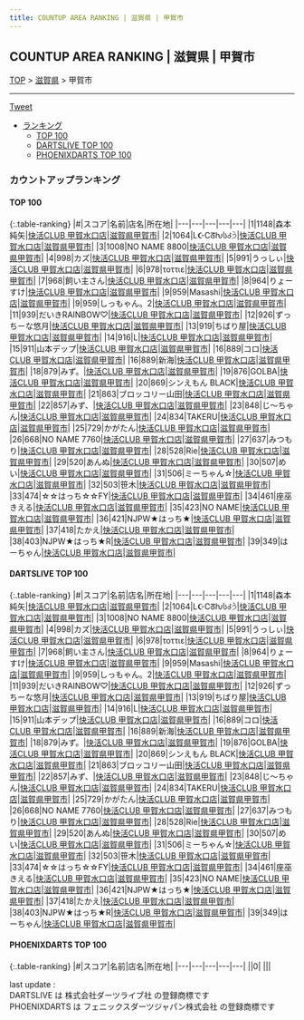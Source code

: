 ```yaml
---
title: COUNTUP AREA RANKING | 滋賀県 | 甲賀市
---
```

## COUNTUP AREA RANKING | 滋賀県 | 甲賀市

[TOP](/darts/rank/) > [滋賀県](/darts/rank/滋賀県/) > 甲賀市

___

<a href="https://twitter.com/share?ref_src=twsrc%5Etfw" data-text="COUNTUP AREA RANKING | 滋賀県甲賀市" class="twitter-share-button" data-hashtags="DARTSLIVE,PHOENIXDARTS,darts,ダーツ" data-show-count="false">Tweet</a>

* [ランキング](#カウントアップランキング)
    * [TOP 100](#top-100)
    * [DARTSLIVE TOP 100](#dartslive-top-100)
    * [PHOENIXDARTS TOP 100](#phoenixdarts-top-100)

### カウントアップランキング

#### TOP 100



{:.table-ranking}
|#|スコア|名前|店名|所在地|
|---|---|---|---|---|
|1|1148|<span class="rank-name-dl">森本 純矢</span>|<a href="https://search.dartslive.com/jp/shop/da7310be8f30c87d790ab824ce8730e5">快活CLUB 甲賀水口店</a>|<a href="/darts/rank/滋賀県/甲賀市">滋賀県甲賀市</a>|
|2|1064|<span class="rank-name-dl">L☪Cᘔƕს꒭੭ੇ</span>|<a href="https://search.dartslive.com/jp/shop/da7310be8f30c87d790ab824ce8730e5">快活CLUB 甲賀水口店</a>|<a href="/darts/rank/滋賀県/甲賀市">滋賀県甲賀市</a>|
|3|1008|<span class="rank-name-dl">NO NAME 8800</span>|<a href="https://search.dartslive.com/jp/shop/da7310be8f30c87d790ab824ce8730e5">快活CLUB 甲賀水口店</a>|<a href="/darts/rank/滋賀県/甲賀市">滋賀県甲賀市</a>|
|4|998|<span class="rank-name-dl">カズ</span>|<a href="https://search.dartslive.com/jp/shop/da7310be8f30c87d790ab824ce8730e5">快活CLUB 甲賀水口店</a>|<a href="/darts/rank/滋賀県/甲賀市">滋賀県甲賀市</a>|
|5|991|<span class="rank-name-dl">うっしぃ</span>|<a href="https://search.dartslive.com/jp/shop/da7310be8f30c87d790ab824ce8730e5">快活CLUB 甲賀水口店</a>|<a href="/darts/rank/滋賀県/甲賀市">滋賀県甲賀市</a>|
|6|978|<span class="rank-name-dl">τοττιε</span>|<a href="https://search.dartslive.com/jp/shop/da7310be8f30c87d790ab824ce8730e5">快活CLUB 甲賀水口店</a>|<a href="/darts/rank/滋賀県/甲賀市">滋賀県甲賀市</a>|
|7|968|<span class="rank-name-dl">飼い主さん</span>|<a href="https://search.dartslive.com/jp/shop/da7310be8f30c87d790ab824ce8730e5">快活CLUB 甲賀水口店</a>|<a href="/darts/rank/滋賀県/甲賀市">滋賀県甲賀市</a>|
|8|964|<span class="rank-name-dl">りょーすけ</span>|<a href="https://search.dartslive.com/jp/shop/da7310be8f30c87d790ab824ce8730e5">快活CLUB 甲賀水口店</a>|<a href="/darts/rank/滋賀県/甲賀市">滋賀県甲賀市</a>|
|9|959|<span class="rank-name-dl">Masashi</span>|<a href="https://search.dartslive.com/jp/shop/da7310be8f30c87d790ab824ce8730e5">快活CLUB 甲賀水口店</a>|<a href="/darts/rank/滋賀県/甲賀市">滋賀県甲賀市</a>|
|9|959|<span class="rank-name-dl">しっもゃん。2</span>|<a href="https://search.dartslive.com/jp/shop/da7310be8f30c87d790ab824ce8730e5">快活CLUB 甲賀水口店</a>|<a href="/darts/rank/滋賀県/甲賀市">滋賀県甲賀市</a>|
|11|939|<span class="rank-name-dl">だいきRAINBOW♡</span>|<a href="https://search.dartslive.com/jp/shop/da7310be8f30c87d790ab824ce8730e5">快活CLUB 甲賀水口店</a>|<a href="/darts/rank/滋賀県/甲賀市">滋賀県甲賀市</a>|
|12|926|<span class="rank-name-dl">ずっちーな悠月</span>|<a href="https://search.dartslive.com/jp/shop/da7310be8f30c87d790ab824ce8730e5">快活CLUB 甲賀水口店</a>|<a href="/darts/rank/滋賀県/甲賀市">滋賀県甲賀市</a>|
|13|919|<span class="rank-name-dl">ちばり屋</span>|<a href="https://search.dartslive.com/jp/shop/da7310be8f30c87d790ab824ce8730e5">快活CLUB 甲賀水口店</a>|<a href="/darts/rank/滋賀県/甲賀市">滋賀県甲賀市</a>|
|14|916|<span class="rank-name-dl">L</span>|<a href="https://search.dartslive.com/jp/shop/da7310be8f30c87d790ab824ce8730e5">快活CLUB 甲賀水口店</a>|<a href="/darts/rank/滋賀県/甲賀市">滋賀県甲賀市</a>|
|15|911|<span class="rank-name-dl">山本デップ</span>|<a href="https://search.dartslive.com/jp/shop/da7310be8f30c87d790ab824ce8730e5">快活CLUB 甲賀水口店</a>|<a href="/darts/rank/滋賀県/甲賀市">滋賀県甲賀市</a>|
|16|889|<span class="rank-name-dl">コロ</span>|<a href="https://search.dartslive.com/jp/shop/da7310be8f30c87d790ab824ce8730e5">快活CLUB 甲賀水口店</a>|<a href="/darts/rank/滋賀県/甲賀市">滋賀県甲賀市</a>|
|16|889|<span class="rank-name-dl">新海</span>|<a href="https://search.dartslive.com/jp/shop/da7310be8f30c87d790ab824ce8730e5">快活CLUB 甲賀水口店</a>|<a href="/darts/rank/滋賀県/甲賀市">滋賀県甲賀市</a>|
|18|879|<span class="rank-name-dl">みず。</span>|<a href="https://search.dartslive.com/jp/shop/da7310be8f30c87d790ab824ce8730e5">快活CLUB 甲賀水口店</a>|<a href="/darts/rank/滋賀県/甲賀市">滋賀県甲賀市</a>|
|19|876|<span class="rank-name-dl">GOLBA</span>|<a href="https://search.dartslive.com/jp/shop/da7310be8f30c87d790ab824ce8730e5">快活CLUB 甲賀水口店</a>|<a href="/darts/rank/滋賀県/甲賀市">滋賀県甲賀市</a>|
|20|869|<span class="rank-name-dl">シンえもん BLACK</span>|<a href="https://search.dartslive.com/jp/shop/da7310be8f30c87d790ab824ce8730e5">快活CLUB 甲賀水口店</a>|<a href="/darts/rank/滋賀県/甲賀市">滋賀県甲賀市</a>|
|21|863|<span class="rank-name-dl">ブロッコリー山田</span>|<a href="https://search.dartslive.com/jp/shop/da7310be8f30c87d790ab824ce8730e5">快活CLUB 甲賀水口店</a>|<a href="/darts/rank/滋賀県/甲賀市">滋賀県甲賀市</a>|
|22|857|<span class="rank-name-dl">みず、</span>|<a href="https://search.dartslive.com/jp/shop/da7310be8f30c87d790ab824ce8730e5">快活CLUB 甲賀水口店</a>|<a href="/darts/rank/滋賀県/甲賀市">滋賀県甲賀市</a>|
|23|848|<span class="rank-name-dl">じ〜ちゃん</span>|<a href="https://search.dartslive.com/jp/shop/da7310be8f30c87d790ab824ce8730e5">快活CLUB 甲賀水口店</a>|<a href="/darts/rank/滋賀県/甲賀市">滋賀県甲賀市</a>|
|24|834|<span class="rank-name-dl">TAKERU</span>|<a href="https://search.dartslive.com/jp/shop/da7310be8f30c87d790ab824ce8730e5">快活CLUB 甲賀水口店</a>|<a href="/darts/rank/滋賀県/甲賀市">滋賀県甲賀市</a>|
|25|729|<span class="rank-name-dl">かがたん</span>|<a href="https://search.dartslive.com/jp/shop/da7310be8f30c87d790ab824ce8730e5">快活CLUB 甲賀水口店</a>|<a href="/darts/rank/滋賀県/甲賀市">滋賀県甲賀市</a>|
|26|668|<span class="rank-name-dl">NO NAME 7760</span>|<a href="https://search.dartslive.com/jp/shop/da7310be8f30c87d790ab824ce8730e5">快活CLUB 甲賀水口店</a>|<a href="/darts/rank/滋賀県/甲賀市">滋賀県甲賀市</a>|
|27|637|<span class="rank-name-dl">みつもり</span>|<a href="https://search.dartslive.com/jp/shop/da7310be8f30c87d790ab824ce8730e5">快活CLUB 甲賀水口店</a>|<a href="/darts/rank/滋賀県/甲賀市">滋賀県甲賀市</a>|
|28|528|<span class="rank-name-dl">Rie</span>|<a href="https://search.dartslive.com/jp/shop/da7310be8f30c87d790ab824ce8730e5">快活CLUB 甲賀水口店</a>|<a href="/darts/rank/滋賀県/甲賀市">滋賀県甲賀市</a>|
|29|520|<span class="rank-name-dl">あんぬ</span>|<a href="https://search.dartslive.com/jp/shop/da7310be8f30c87d790ab824ce8730e5">快活CLUB 甲賀水口店</a>|<a href="/darts/rank/滋賀県/甲賀市">滋賀県甲賀市</a>|
|30|507|<span class="rank-name-dl">めい</span>|<a href="https://search.dartslive.com/jp/shop/da7310be8f30c87d790ab824ce8730e5">快活CLUB 甲賀水口店</a>|<a href="/darts/rank/滋賀県/甲賀市">滋賀県甲賀市</a>|
|31|506|<span class="rank-name-dl">ミーちゃん☆</span>|<a href="https://search.dartslive.com/jp/shop/da7310be8f30c87d790ab824ce8730e5">快活CLUB 甲賀水口店</a>|<a href="/darts/rank/滋賀県/甲賀市">滋賀県甲賀市</a>|
|32|503|<span class="rank-name-dl">笹木</span>|<a href="https://search.dartslive.com/jp/shop/da7310be8f30c87d790ab824ce8730e5">快活CLUB 甲賀水口店</a>|<a href="/darts/rank/滋賀県/甲賀市">滋賀県甲賀市</a>|
|33|474|<span class="rank-name-dl">☆☆はっち☆☆FY</span>|<a href="https://search.dartslive.com/jp/shop/da7310be8f30c87d790ab824ce8730e5">快活CLUB 甲賀水口店</a>|<a href="/darts/rank/滋賀県/甲賀市">滋賀県甲賀市</a>|
|34|461|<span class="rank-name-dl">座巫きえる</span>|<a href="https://search.dartslive.com/jp/shop/da7310be8f30c87d790ab824ce8730e5">快活CLUB 甲賀水口店</a>|<a href="/darts/rank/滋賀県/甲賀市">滋賀県甲賀市</a>|
|35|423|<span class="rank-name-dl">NO NAME</span>|<a href="https://search.dartslive.com/jp/shop/da7310be8f30c87d790ab824ce8730e5">快活CLUB 甲賀水口店</a>|<a href="/darts/rank/滋賀県/甲賀市">滋賀県甲賀市</a>|
|36|421|<span class="rank-name-dl">NJPW★はっち★</span>|<a href="https://search.dartslive.com/jp/shop/da7310be8f30c87d790ab824ce8730e5">快活CLUB 甲賀水口店</a>|<a href="/darts/rank/滋賀県/甲賀市">滋賀県甲賀市</a>|
|37|418|<span class="rank-name-dl">たかえ</span>|<a href="https://search.dartslive.com/jp/shop/da7310be8f30c87d790ab824ce8730e5">快活CLUB 甲賀水口店</a>|<a href="/darts/rank/滋賀県/甲賀市">滋賀県甲賀市</a>|
|38|403|<span class="rank-name-dl">NJPW★はっち★R</span>|<a href="https://search.dartslive.com/jp/shop/da7310be8f30c87d790ab824ce8730e5">快活CLUB 甲賀水口店</a>|<a href="/darts/rank/滋賀県/甲賀市">滋賀県甲賀市</a>|
|39|349|<span class="rank-name-dl">はーちゃん</span>|<a href="https://search.dartslive.com/jp/shop/da7310be8f30c87d790ab824ce8730e5">快活CLUB 甲賀水口店</a>|<a href="/darts/rank/滋賀県/甲賀市">滋賀県甲賀市</a>|


#### DARTSLIVE TOP 100



{:.table-ranking}
|#|スコア|名前|店名|所在地|
|---|---|---|---|---|
|1|1148|<span class="rank-name-dl">森本 純矢</span>|<a href="https://search.dartslive.com/jp/shop/da7310be8f30c87d790ab824ce8730e5">快活CLUB 甲賀水口店</a>|<a href="/darts/rank/滋賀県/甲賀市">滋賀県甲賀市</a>|
|2|1064|<span class="rank-name-dl">L☪Cᘔƕს꒭੭ੇ</span>|<a href="https://search.dartslive.com/jp/shop/da7310be8f30c87d790ab824ce8730e5">快活CLUB 甲賀水口店</a>|<a href="/darts/rank/滋賀県/甲賀市">滋賀県甲賀市</a>|
|3|1008|<span class="rank-name-dl">NO NAME 8800</span>|<a href="https://search.dartslive.com/jp/shop/da7310be8f30c87d790ab824ce8730e5">快活CLUB 甲賀水口店</a>|<a href="/darts/rank/滋賀県/甲賀市">滋賀県甲賀市</a>|
|4|998|<span class="rank-name-dl">カズ</span>|<a href="https://search.dartslive.com/jp/shop/da7310be8f30c87d790ab824ce8730e5">快活CLUB 甲賀水口店</a>|<a href="/darts/rank/滋賀県/甲賀市">滋賀県甲賀市</a>|
|5|991|<span class="rank-name-dl">うっしぃ</span>|<a href="https://search.dartslive.com/jp/shop/da7310be8f30c87d790ab824ce8730e5">快活CLUB 甲賀水口店</a>|<a href="/darts/rank/滋賀県/甲賀市">滋賀県甲賀市</a>|
|6|978|<span class="rank-name-dl">τοττιε</span>|<a href="https://search.dartslive.com/jp/shop/da7310be8f30c87d790ab824ce8730e5">快活CLUB 甲賀水口店</a>|<a href="/darts/rank/滋賀県/甲賀市">滋賀県甲賀市</a>|
|7|968|<span class="rank-name-dl">飼い主さん</span>|<a href="https://search.dartslive.com/jp/shop/da7310be8f30c87d790ab824ce8730e5">快活CLUB 甲賀水口店</a>|<a href="/darts/rank/滋賀県/甲賀市">滋賀県甲賀市</a>|
|8|964|<span class="rank-name-dl">りょーすけ</span>|<a href="https://search.dartslive.com/jp/shop/da7310be8f30c87d790ab824ce8730e5">快活CLUB 甲賀水口店</a>|<a href="/darts/rank/滋賀県/甲賀市">滋賀県甲賀市</a>|
|9|959|<span class="rank-name-dl">Masashi</span>|<a href="https://search.dartslive.com/jp/shop/da7310be8f30c87d790ab824ce8730e5">快活CLUB 甲賀水口店</a>|<a href="/darts/rank/滋賀県/甲賀市">滋賀県甲賀市</a>|
|9|959|<span class="rank-name-dl">しっもゃん。2</span>|<a href="https://search.dartslive.com/jp/shop/da7310be8f30c87d790ab824ce8730e5">快活CLUB 甲賀水口店</a>|<a href="/darts/rank/滋賀県/甲賀市">滋賀県甲賀市</a>|
|11|939|<span class="rank-name-dl">だいきRAINBOW♡</span>|<a href="https://search.dartslive.com/jp/shop/da7310be8f30c87d790ab824ce8730e5">快活CLUB 甲賀水口店</a>|<a href="/darts/rank/滋賀県/甲賀市">滋賀県甲賀市</a>|
|12|926|<span class="rank-name-dl">ずっちーな悠月</span>|<a href="https://search.dartslive.com/jp/shop/da7310be8f30c87d790ab824ce8730e5">快活CLUB 甲賀水口店</a>|<a href="/darts/rank/滋賀県/甲賀市">滋賀県甲賀市</a>|
|13|919|<span class="rank-name-dl">ちばり屋</span>|<a href="https://search.dartslive.com/jp/shop/da7310be8f30c87d790ab824ce8730e5">快活CLUB 甲賀水口店</a>|<a href="/darts/rank/滋賀県/甲賀市">滋賀県甲賀市</a>|
|14|916|<span class="rank-name-dl">L</span>|<a href="https://search.dartslive.com/jp/shop/da7310be8f30c87d790ab824ce8730e5">快活CLUB 甲賀水口店</a>|<a href="/darts/rank/滋賀県/甲賀市">滋賀県甲賀市</a>|
|15|911|<span class="rank-name-dl">山本デップ</span>|<a href="https://search.dartslive.com/jp/shop/da7310be8f30c87d790ab824ce8730e5">快活CLUB 甲賀水口店</a>|<a href="/darts/rank/滋賀県/甲賀市">滋賀県甲賀市</a>|
|16|889|<span class="rank-name-dl">コロ</span>|<a href="https://search.dartslive.com/jp/shop/da7310be8f30c87d790ab824ce8730e5">快活CLUB 甲賀水口店</a>|<a href="/darts/rank/滋賀県/甲賀市">滋賀県甲賀市</a>|
|16|889|<span class="rank-name-dl">新海</span>|<a href="https://search.dartslive.com/jp/shop/da7310be8f30c87d790ab824ce8730e5">快活CLUB 甲賀水口店</a>|<a href="/darts/rank/滋賀県/甲賀市">滋賀県甲賀市</a>|
|18|879|<span class="rank-name-dl">みず。</span>|<a href="https://search.dartslive.com/jp/shop/da7310be8f30c87d790ab824ce8730e5">快活CLUB 甲賀水口店</a>|<a href="/darts/rank/滋賀県/甲賀市">滋賀県甲賀市</a>|
|19|876|<span class="rank-name-dl">GOLBA</span>|<a href="https://search.dartslive.com/jp/shop/da7310be8f30c87d790ab824ce8730e5">快活CLUB 甲賀水口店</a>|<a href="/darts/rank/滋賀県/甲賀市">滋賀県甲賀市</a>|
|20|869|<span class="rank-name-dl">シンえもん BLACK</span>|<a href="https://search.dartslive.com/jp/shop/da7310be8f30c87d790ab824ce8730e5">快活CLUB 甲賀水口店</a>|<a href="/darts/rank/滋賀県/甲賀市">滋賀県甲賀市</a>|
|21|863|<span class="rank-name-dl">ブロッコリー山田</span>|<a href="https://search.dartslive.com/jp/shop/da7310be8f30c87d790ab824ce8730e5">快活CLUB 甲賀水口店</a>|<a href="/darts/rank/滋賀県/甲賀市">滋賀県甲賀市</a>|
|22|857|<span class="rank-name-dl">みず、</span>|<a href="https://search.dartslive.com/jp/shop/da7310be8f30c87d790ab824ce8730e5">快活CLUB 甲賀水口店</a>|<a href="/darts/rank/滋賀県/甲賀市">滋賀県甲賀市</a>|
|23|848|<span class="rank-name-dl">じ〜ちゃん</span>|<a href="https://search.dartslive.com/jp/shop/da7310be8f30c87d790ab824ce8730e5">快活CLUB 甲賀水口店</a>|<a href="/darts/rank/滋賀県/甲賀市">滋賀県甲賀市</a>|
|24|834|<span class="rank-name-dl">TAKERU</span>|<a href="https://search.dartslive.com/jp/shop/da7310be8f30c87d790ab824ce8730e5">快活CLUB 甲賀水口店</a>|<a href="/darts/rank/滋賀県/甲賀市">滋賀県甲賀市</a>|
|25|729|<span class="rank-name-dl">かがたん</span>|<a href="https://search.dartslive.com/jp/shop/da7310be8f30c87d790ab824ce8730e5">快活CLUB 甲賀水口店</a>|<a href="/darts/rank/滋賀県/甲賀市">滋賀県甲賀市</a>|
|26|668|<span class="rank-name-dl">NO NAME 7760</span>|<a href="https://search.dartslive.com/jp/shop/da7310be8f30c87d790ab824ce8730e5">快活CLUB 甲賀水口店</a>|<a href="/darts/rank/滋賀県/甲賀市">滋賀県甲賀市</a>|
|27|637|<span class="rank-name-dl">みつもり</span>|<a href="https://search.dartslive.com/jp/shop/da7310be8f30c87d790ab824ce8730e5">快活CLUB 甲賀水口店</a>|<a href="/darts/rank/滋賀県/甲賀市">滋賀県甲賀市</a>|
|28|528|<span class="rank-name-dl">Rie</span>|<a href="https://search.dartslive.com/jp/shop/da7310be8f30c87d790ab824ce8730e5">快活CLUB 甲賀水口店</a>|<a href="/darts/rank/滋賀県/甲賀市">滋賀県甲賀市</a>|
|29|520|<span class="rank-name-dl">あんぬ</span>|<a href="https://search.dartslive.com/jp/shop/da7310be8f30c87d790ab824ce8730e5">快活CLUB 甲賀水口店</a>|<a href="/darts/rank/滋賀県/甲賀市">滋賀県甲賀市</a>|
|30|507|<span class="rank-name-dl">めい</span>|<a href="https://search.dartslive.com/jp/shop/da7310be8f30c87d790ab824ce8730e5">快活CLUB 甲賀水口店</a>|<a href="/darts/rank/滋賀県/甲賀市">滋賀県甲賀市</a>|
|31|506|<span class="rank-name-dl">ミーちゃん☆</span>|<a href="https://search.dartslive.com/jp/shop/da7310be8f30c87d790ab824ce8730e5">快活CLUB 甲賀水口店</a>|<a href="/darts/rank/滋賀県/甲賀市">滋賀県甲賀市</a>|
|32|503|<span class="rank-name-dl">笹木</span>|<a href="https://search.dartslive.com/jp/shop/da7310be8f30c87d790ab824ce8730e5">快活CLUB 甲賀水口店</a>|<a href="/darts/rank/滋賀県/甲賀市">滋賀県甲賀市</a>|
|33|474|<span class="rank-name-dl">☆☆はっち☆☆FY</span>|<a href="https://search.dartslive.com/jp/shop/da7310be8f30c87d790ab824ce8730e5">快活CLUB 甲賀水口店</a>|<a href="/darts/rank/滋賀県/甲賀市">滋賀県甲賀市</a>|
|34|461|<span class="rank-name-dl">座巫きえる</span>|<a href="https://search.dartslive.com/jp/shop/da7310be8f30c87d790ab824ce8730e5">快活CLUB 甲賀水口店</a>|<a href="/darts/rank/滋賀県/甲賀市">滋賀県甲賀市</a>|
|35|423|<span class="rank-name-dl">NO NAME</span>|<a href="https://search.dartslive.com/jp/shop/da7310be8f30c87d790ab824ce8730e5">快活CLUB 甲賀水口店</a>|<a href="/darts/rank/滋賀県/甲賀市">滋賀県甲賀市</a>|
|36|421|<span class="rank-name-dl">NJPW★はっち★</span>|<a href="https://search.dartslive.com/jp/shop/da7310be8f30c87d790ab824ce8730e5">快活CLUB 甲賀水口店</a>|<a href="/darts/rank/滋賀県/甲賀市">滋賀県甲賀市</a>|
|37|418|<span class="rank-name-dl">たかえ</span>|<a href="https://search.dartslive.com/jp/shop/da7310be8f30c87d790ab824ce8730e5">快活CLUB 甲賀水口店</a>|<a href="/darts/rank/滋賀県/甲賀市">滋賀県甲賀市</a>|
|38|403|<span class="rank-name-dl">NJPW★はっち★R</span>|<a href="https://search.dartslive.com/jp/shop/da7310be8f30c87d790ab824ce8730e5">快活CLUB 甲賀水口店</a>|<a href="/darts/rank/滋賀県/甲賀市">滋賀県甲賀市</a>|
|39|349|<span class="rank-name-dl">はーちゃん</span>|<a href="https://search.dartslive.com/jp/shop/da7310be8f30c87d790ab824ce8730e5">快活CLUB 甲賀水口店</a>|<a href="/darts/rank/滋賀県/甲賀市">滋賀県甲賀市</a>|


#### PHOENIXDARTS TOP 100



{:.table-ranking}
|#|スコア|名前|店名|所在地|
|---|---|---|---|---|
||0|<span class="rank-name-dl"> </span>|<a href=""></a>|<a href="/darts/rank//"></a>|


<div class="footer border-top border-gray-light mt-5 pt-3 text-right text-gray">
    last update : <span style="font-weight: italic" id="foot_last_modified"></span><br />
    DARTSLIVE は 株式会社ダーツライブ社 の登録商標です<br />
    PHOENIXDARTS は フェニックスダーツジャパン株式会社 の登録商標です<br />
</div>

<script src="https://cdnjs.cloudflare.com/ajax/libs/jquery.tablesorter/2.31.3/js/jquery.tablesorter.min.js" integrity="sha512-qzgd5cYSZcosqpzpn7zF2ZId8f/8CHmFKZ8j7mU4OUXTNRd5g+ZHBPsgKEwoqxCtdQvExE5LprwwPAgoicguNg==" crossorigin="anonymous" referrerpolicy="no-referrer"></script>
<link rel="stylesheet" href="https://cdnjs.cloudflare.com/ajax/libs/jquery.tablesorter/2.31.3/css/theme.default.min.css" integrity="sha512-wghhOJkjQX0Lh3NSWvNKeZ0ZpNn+SPVXX1Qyc9OCaogADktxrBiBdKGDoqVUOyhStvMBmJQ8ZdMHiR3wuEq8+w==" crossorigin="anonymous" referrerpolicy="no-referrer" />
<script>
$(function() {
    $(".table-ranking").tablesorter({sortList:[[0, 0]]});
    $("#foot_last_modified").text(formatDate(new Date(document.lastModified), 'yyyy-MM-dd HH:mm:ss'));
});
</script>

<script async src="https://platform.twitter.com/widgets.js" charset="utf-8"></script>